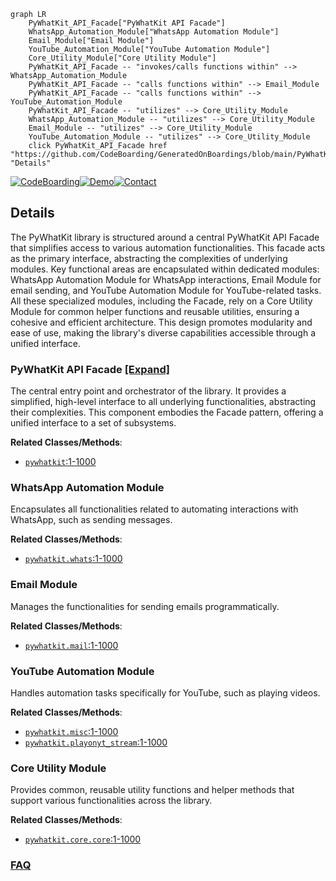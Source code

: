 ```mermaid
graph LR
    PyWhatKit_API_Facade["PyWhatKit API Facade"]
    WhatsApp_Automation_Module["WhatsApp Automation Module"]
    Email_Module["Email Module"]
    YouTube_Automation_Module["YouTube Automation Module"]
    Core_Utility_Module["Core Utility Module"]
    PyWhatKit_API_Facade -- "invokes/calls functions within" --> WhatsApp_Automation_Module
    PyWhatKit_API_Facade -- "calls functions within" --> Email_Module
    PyWhatKit_API_Facade -- "calls functions within" --> YouTube_Automation_Module
    PyWhatKit_API_Facade -- "utilizes" --> Core_Utility_Module
    WhatsApp_Automation_Module -- "utilizes" --> Core_Utility_Module
    Email_Module -- "utilizes" --> Core_Utility_Module
    YouTube_Automation_Module -- "utilizes" --> Core_Utility_Module
    click PyWhatKit_API_Facade href "https://github.com/CodeBoarding/GeneratedOnBoardings/blob/main/PyWhatKit/PyWhatKit_API_Facade.md" "Details"
```

[![CodeBoarding](https://img.shields.io/badge/Generated%20by-CodeBoarding-9cf?style=flat-square)](https://github.com/CodeBoarding/GeneratedOnBoardings)[![Demo](https://img.shields.io/badge/Try%20our-Demo-blue?style=flat-square)](https://www.codeboarding.org/demo)[![Contact](https://img.shields.io/badge/Contact%20us%20-%20contact@codeboarding.org-lightgrey?style=flat-square)](mailto:contact@codeboarding.org)

## Details

The PyWhatKit library is structured around a central PyWhatKit API Facade that simplifies access to various automation functionalities. This facade acts as the primary interface, abstracting the complexities of underlying modules. Key functional areas are encapsulated within dedicated modules: WhatsApp Automation Module for WhatsApp interactions, Email Module for email sending, and YouTube Automation Module for YouTube-related tasks. All these specialized modules, including the Facade, rely on a Core Utility Module for common helper functions and reusable utilities, ensuring a cohesive and efficient architecture. This design promotes modularity and ease of use, making the library's diverse capabilities accessible through a unified interface.

### PyWhatKit API Facade [[Expand]](./PyWhatKit_API_Facade.md)
The central entry point and orchestrator of the library. It provides a simplified, high-level interface to all underlying functionalities, abstracting their complexities. This component embodies the Facade pattern, offering a unified interface to a set of subsystems.


**Related Classes/Methods**:

- <a href="https://github.com/Ankit404butfound/PyWhatKit/blob/master/pywhatkit#L1-L1000" target="_blank" rel="noopener noreferrer">`pywhatkit`:1-1000</a>


### WhatsApp Automation Module
Encapsulates all functionalities related to automating interactions with WhatsApp, such as sending messages.


**Related Classes/Methods**:

- <a href="https://github.com/Ankit404butfound/PyWhatKit/blob/master/pywhatkit/whats.py#L1-L1000" target="_blank" rel="noopener noreferrer">`pywhatkit.whats`:1-1000</a>


### Email Module
Manages the functionalities for sending emails programmatically.


**Related Classes/Methods**:

- <a href="https://github.com/Ankit404butfound/PyWhatKit/blob/master/pywhatkit/mail.py#L1-L1000" target="_blank" rel="noopener noreferrer">`pywhatkit.mail`:1-1000</a>


### YouTube Automation Module
Handles automation tasks specifically for YouTube, such as playing videos.


**Related Classes/Methods**:

- <a href="https://github.com/Ankit404butfound/PyWhatKit/blob/master/pywhatkit/misc.py#L1-L1000" target="_blank" rel="noopener noreferrer">`pywhatkit.misc`:1-1000</a>
- <a href="https://github.com/Ankit404butfound/PyWhatKit/blob/master/pywhatkit/playonyt_stream.py#L1-L1000" target="_blank" rel="noopener noreferrer">`pywhatkit.playonyt_stream`:1-1000</a>


### Core Utility Module
Provides common, reusable utility functions and helper methods that support various functionalities across the library.


**Related Classes/Methods**:

- <a href="https://github.com/Ankit404butfound/PyWhatKit/blob/master/pywhatkit/core/core.py#L1-L1000" target="_blank" rel="noopener noreferrer">`pywhatkit.core.core`:1-1000</a>




### [FAQ](https://github.com/CodeBoarding/GeneratedOnBoardings/tree/main?tab=readme-ov-file#faq)